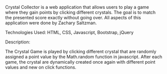 


Crystal Collector is a web application that allows users to play a game where they gain points by clicking different crystals.  The goal is to match the presented score exactly without going over.  All aspects of this application were done by Zachary Saltzman.

Technologies Used: HTML, CSS, Javascript, Bootstrap, jQuery

Description:

The Crystal Game is played by clicking different crystal that are randomly assigned a point value by the Math.random function in javascript.  After each game, the crystal are dynamically created once again with different point values and new on click functions.
